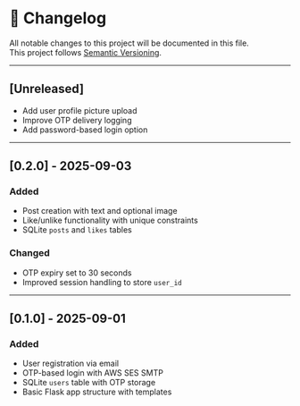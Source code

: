 # 📑 Changelog

All notable changes to this project will be documented in this file.  
This project follows [Semantic Versioning](https://semver.org/).

---

## [Unreleased]
- Add user profile picture upload
- Improve OTP delivery logging
- Add password-based login option

---

## [0.2.0] - 2025-09-03
### Added
- Post creation with text and optional image
- Like/unlike functionality with unique constraints
- SQLite `posts` and `likes` tables

### Changed
- OTP expiry set to 30 seconds
- Improved session handling to store `user_id`

---

## [0.1.0] - 2025-09-01
### Added
- User registration via email
- OTP-based login with AWS SES SMTP
- SQLite `users` table with OTP storage
- Basic Flask app structure with templates
